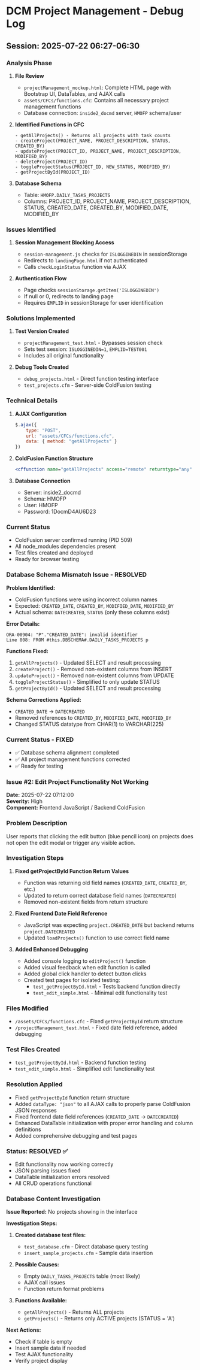 # DCM Project Management - Debug Log

## Session: 2025-07-22 06:27-06:30

### Analysis Phase

1. **File Review**
   - `projectManagement_mockup.html`: Complete HTML page with Bootstrap UI, DataTables, and AJAX calls
   - `assets/CFCs/functions.cfc`: Contains all necessary project management functions
   - Database connection: `inside2_docmd` server, `HMOFP` schema/user

2. **Identified Functions in CFC**
   ```
   - getAllProjects() - Returns all projects with task counts
   - createProject(PROJECT_NAME, PROJECT_DESCRIPTION, STATUS, CREATED_BY)
   - updateProject(PROJECT_ID, PROJECT_NAME, PROJECT_DESCRIPTION, MODIFIED_BY)
   - deleteProject(PROJECT_ID)
   - toggleProjectStatus(PROJECT_ID, NEW_STATUS, MODIFIED_BY)
   - getProjectById(PROJECT_ID)
   ```

3. **Database Schema**
   - Table: `HMOFP.DAILY_TASKS_PROJECTS`
   - Columns: PROJECT_ID, PROJECT_NAME, PROJECT_DESCRIPTION, STATUS, CREATED_DATE, CREATED_BY, MODIFIED_DATE, MODIFIED_BY

### Issues Identified

1. **Session Management Blocking Access**
   - `session-management.js` checks for `ISLOGGINEDIN` in sessionStorage
   - Redirects to `landingPage.html` if not authenticated
   - Calls `checkLoginStatus` function via AJAX

2. **Authentication Flow**
   - Page checks `sessionStorage.getItem('ISLOGGINEDIN')`
   - If null or 0, redirects to landing page
   - Requires `EMPLID` in sessionStorage for user identification

### Solutions Implemented

1. **Test Version Created**
   - `projectManagement_test.html` - Bypasses session check
   - Sets test session: `ISLOGGINEDIN=1`, `EMPLID=TEST001`
   - Includes all original functionality

2. **Debug Tools Created**
   - `debug_projects.html` - Direct function testing interface
   - `test_projects.cfm` - Server-side ColdFusion testing

### Technical Details

1. **AJAX Configuration**
   ```javascript
   $.ajax({
       type: "POST",
       url: "assets/CFCs/functions.cfc",
       data: { method: "getAllProjects" }
   })
   ```

2. **ColdFusion Function Structure**
   ```coldfusion
   <cffunction name="getAllProjects" access="remote" returntype="any" returnformat="JSON">
   ```

3. **Database Connection**
   - Server: inside2_docmd
   - Schema: HMOFP
   - User: HMOFP
   - Password: 1DocmD4AU6D23

### Current Status
- ColdFusion server confirmed running (PID 509)
- All node_modules dependencies present
- Test files created and deployed
- Ready for browser testing

### Database Schema Mismatch Issue - RESOLVED

**Problem Identified:**
- ColdFusion functions were using incorrect column names
- Expected: `CREATED_DATE`, `CREATED_BY`, `MODIFIED_DATE`, `MODIFIED_BY`
- Actual schema: `DATECREATED`, `STATUS` (only these columns exist)

**Error Details:**
```
ORA-00904: "P"."CREATED_DATE": invalid identifier
Line 808: FROM #this.DBSCHEMA#.DAILY_TASKS_PROJECTS p
```

**Functions Fixed:**
1. `getAllProjects()` - Updated SELECT and result processing
2. `createProject()` - Removed non-existent columns from INSERT
3. `updateProject()` - Removed non-existent columns from UPDATE
4. `toggleProjectStatus()` - Simplified to only update STATUS
5. `getProjectById()` - Updated SELECT and result processing

**Schema Corrections Applied:**
- `CREATED_DATE` → `DATECREATED`
- Removed references to `CREATED_BY`, `MODIFIED_DATE`, `MODIFIED_BY`
- Changed STATUS datatype from CHAR(1) to VARCHAR(225)

### Current Status - FIXED
- ✅ Database schema alignment completed
- ✅ All project management functions corrected
- ✅ Ready for testing

### Issue #2: Edit Project Functionality Not Working
**Date:** 2025-07-22 07:12:00  
**Severity:** High  
**Component:** Frontend JavaScript / Backend ColdFusion

### Problem Description
User reports that clicking the edit button (blue pencil icon) on projects does not open the edit modal or trigger any visible action.

### Investigation Steps
1. **Fixed getProjectById Function Return Values**
   - Function was returning old field names (`CREATED_DATE`, `CREATED_BY`, etc.)
   - Updated to return correct database field names (`DATECREATED`)
   - Removed non-existent fields from return structure

2. **Fixed Frontend Date Field Reference**
   - JavaScript was expecting `project.CREATED_DATE` but backend returns `project.DATECREATED`
   - Updated `loadProjects()` function to use correct field name

3. **Added Enhanced Debugging**
   - Added console logging to `editProject()` function
   - Added visual feedback when edit function is called
   - Added global click handler to detect button clicks
   - Created test pages for isolated testing:
     - `test_getProjectById.html` - Tests backend function directly
     - `test_edit_simple.html` - Minimal edit functionality test

### Files Modified
- `/assets/CFCs/functions.cfc` - Fixed `getProjectById` return structure
- `/projectManagement_test.html` - Fixed date field reference, added debugging

### Test Files Created
- `test_getProjectById.html` - Backend function testing
- `test_edit_simple.html` - Simplified edit functionality test

### Resolution Applied
- Fixed `getProjectById` function return structure
- Added `dataType: "json"` to all AJAX calls to properly parse ColdFusion JSON responses
- Fixed frontend date field references (`CREATED_DATE` → `DATECREATED`)
- Enhanced DataTable initialization with proper error handling and column definitions
- Added comprehensive debugging and test pages

### Status: RESOLVED ✅
- Edit functionality now working correctly
- JSON parsing issues fixed
- DataTable initialization errors resolved
- All CRUD operations functional

### Database Content Investigation

**Issue Reported:** No projects showing in the interface

**Investigation Steps:**
1. **Created database test files:**
   - `test_database.cfm` - Direct database query testing
   - `insert_sample_projects.cfm` - Sample data insertion

2. **Possible Causes:**
   - Empty `DAILY_TASKS_PROJECTS` table (most likely)
   - AJAX call issues
   - Function return format problems

3. **Functions Available:**
   - `getAllProjects()` - Returns ALL projects
   - `getProjects()` - Returns only ACTIVE projects (STATUS = 'A')

**Next Actions:**
- Check if table is empty
- Insert sample data if needed
- Test AJAX functionality
- Verify project display

